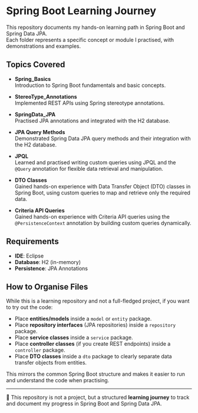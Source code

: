 # Spring Boot Learning Journey

This repository documents my hands-on learning path in Spring Boot and Spring Data JPA.  
Each folder represents a specific concept or module I practised, with demonstrations and examples.

## Topics Covered

- **Spring_Basics**  
  Introduction to Spring Boot fundamentals and basic concepts.

- **StereoType_Annotations**  
  Implemented REST APIs using Spring stereotype annotations.

- **SpringData_JPA**  
  Practised JPA annotations and integrated with the H2 database.

- **JPA Query Methods**  
  Demonstrated Spring Data JPA query methods and their integration with the H2 database.

- **JPQL**  
  Learned and practised writing custom queries using JPQL and the `@Query` annotation for flexible data retrieval and manipulation.

- **DTO Classes**  
  Gained hands-on experience with Data Transfer Object (DTO) classes in Spring Boot, using custom queries to map and retrieve only the required data.

- **Criteria API Queries**  
  Gained hands-on experience with Criteria API queries using the `@PersistenceContext` annotation by building custom queries dynamically.

## Requirements

- **IDE**: Eclipse  
- **Database**: H2 (in-memory)  
- **Persistence**: JPA Annotations  

## How to Organise Files

While this is a learning repository and not a full-fledged project, if you want to try out the code:

- Place **entities/models** inside a `model` or `entity` package.  
- Place **repository interfaces** (JPA repositories) inside a `repository` package.  
- Place **service classes** inside a `service` package.  
- Place **controller classes** (if you create REST endpoints) inside a `controller` package.  
- Place **DTO classes** inside a `dto` package to clearly separate data transfer objects from entities.  

This mirrors the common Spring Boot structure and makes it easier to run and understand the code when practising.

---

📌 This repository is not a project, but a structured **learning journey** to track and document my progress in Spring Boot and Spring Data JPA.
